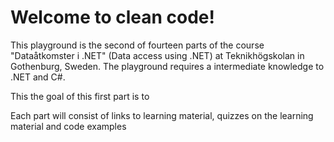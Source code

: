 # Welcome to clean code!

This playground is the second of fourteen parts of the course "Dataåtkomster i .NET" (Data access using .NET) at Teknikhögskolan in Gothenburg, Sweden. The playground requires a intermediate knowledge to .NET and C#.

This the goal of this first part is to 

Each part will consist of links to learning material, quizzes on the learning material and code examples
